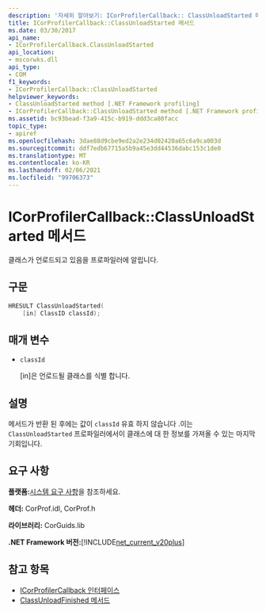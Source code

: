 ```yaml
---
description: '자세히 알아보기: ICorProfilerCallback:: ClassUnloadStarted 메서드'
title: ICorProfilerCallback::ClassUnloadStarted 메서드
ms.date: 03/30/2017
api_name:
- ICorProfilerCallback.ClassUnloadStarted
api_location:
- mscorwks.dll
api_type:
- COM
f1_keywords:
- ICorProfilerCallback::ClassUnloadStarted
helpviewer_keywords:
- ClassUnloadStarted method [.NET Framework profiling]
- ICorProfilerCallback::ClassUnloadStarted method [.NET Framework profiling]
ms.assetid: bc93bead-f3a9-415c-b919-ddd3ca80facc
topic_type:
- apiref
ms.openlocfilehash: 3dae88d9cbe9ed2a2e234d02420a65c6a9ca003d
ms.sourcegitcommit: ddf7edb67715a5b9a45e3dd44536dabc153c1de0
ms.translationtype: MT
ms.contentlocale: ko-KR
ms.lasthandoff: 02/06/2021
ms.locfileid: "99706373"
---
```

# <a name="icorprofilercallbackclassunloadstarted-method"></a>ICorProfilerCallback::ClassUnloadStarted 메서드

클래스가 언로드되고 있음을 프로파일러에 알립니다.  
  
## <a name="syntax"></a>구문  
  
```cpp  
HRESULT ClassUnloadStarted(  
    [in] ClassID classId);  
```  
  
## <a name="parameters"></a>매개 변수

- `classId`

  \[in]은 언로드될 클래스를 식별 합니다.

## <a name="remarks"></a>설명  

 메서드가 반환 된 후에는 값이 `classId` 유효 하지 않습니다 .이는 `ClassUnloadStarted` 프로파일러에서이 클래스에 대 한 정보를 가져올 수 있는 마지막 기회입니다.  
  
## <a name="requirements"></a>요구 사항  

 **플랫폼:**[시스템 요구 사항](../../get-started/system-requirements.md)을 참조하세요.  
  
 **헤더:** CorProf.idl, CorProf.h  
  
 **라이브러리:** CorGuids.lib  
  
 **.NET Framework 버전:**[!INCLUDE[net_current_v20plus](../../../../includes/net-current-v20plus-md.md)]  
  
## <a name="see-also"></a>참고 항목

- [ICorProfilerCallback 인터페이스](icorprofilercallback-interface.md)
- [ClassUnloadFinished 메서드](icorprofilercallback-classunloadfinished-method.md)
